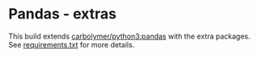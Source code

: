 # Pandas - extras
This build extends [carbolymer/python3:pandas](../pandas) with the extra packages. See [requirements.txt](requirements.txt) for more details.

